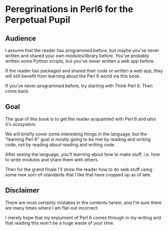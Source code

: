 # Peregrinations in Perl6 for the Perpetual Pupil

## Audience

I assume that the reader has programmed before, but maybe you've never written and shared
your own modules/library before. You've probably written some Python scripts, but you've
never written a web app before.

If the reader has packaged and shared their code or written a web app, they will still benefit
from learning about the Perl 6 world via this book.

If you've never programmed before, try starting with Think Perl 6. Then come back.

## Goal

The goal of this book is to get the reader acquainted with Perl 6 and _also it's ecosystem_.

We will briefly cover some interesting things in the language, but the "learning Perl 6" goal is
mostly going to be met by reading and writing code, not by reading _about_ reading and writing code.

After seeing the language, you'll learning about how to make stuff, i.e. how to write modules and
share them with others.

Then for the grand finale I'll show the reader how to do web stuff using some new sort-of-standards
that I like that have cropped up as of late.

## Disclaimer

There are most certainly mistakes in the contents herein, and I'm sure there are many times where I am flat-out incorrect.

I merely hope that my enjoyment of Perl 6 comes through in my writing and that reading this won't be a huge waste of your time.
